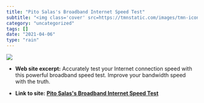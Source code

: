 ```yaml
---
title: "Pito Salas's Broadband Internet Speed Test"
subtitle: "<img class='cover' src=https://tmnstatic.com/images/tmn-icon-128B-min.png>"
category: "uncategorized"
tags: []
date: "2021-04-06"
type: "rain"
---
```

<img class="cover" src=https://tmnstatic.com/images/tmn-icon-128B-min.png>



* **Web site excerpt:** Accurately test your Internet connection speed with this powerful broadband speed test. Improve your bandwidth speed with the truth.

* **Link to site:** **[Pito Salas's Broadband Internet Speed Test](https://testmy.net)**